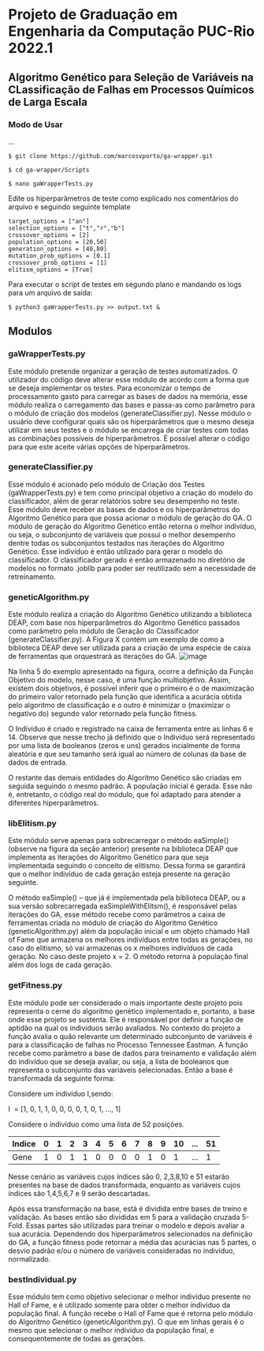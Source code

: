 # Projeto de Graduação em Engenharia da Computação PUC-Rio 2022.1

## Algoritmo Genético para Seleção de Variáveis na CLassificação de Falhas em Processos Químicos de Larga Escala

### Modo de Usar
...
```
$ git clone https://github.com/marcosvporto/ga-wrapper.git
```

```
$ cd ga-wrapper/Scripts
```
```
$ nano gaWrapperTests.py
```
Edite os hiperparâmetros de teste como explicado nos comentários do arquivo e seguindo seguinte template
```
target_options = ["an"]
selection_options = ["t","r","b"]
crossover_options = [2]
population_options = [20,50]
generation_options = [40,80]
mutation_prob_options = [0.1]
crossover_prob_options = [1]
elitism_options = [True]
```
Para executar o script de testes em segundo plano e mandando os logs para um arquivo de saída:
```
$ python3 gaWrapperTests.py >> output.txt &
```
## Modulos

### gaWrapperTests.py

Este módulo pretende organizar a geração de testes automatizados. O utilizador do código deve alterar esse módulo de acordo com a forma que se deseja implementar os testes. Para economizar o tempo de processamento gasto para carregar as bases de dados na memória, esse módulo realiza o carregamento das bases e passa-as como parâmetro para o módulo de criação dos modelos (generateClassifier.py). Nesse módulo o usuário deve configurar quais são os hiperparâmetros que o mesmo deseja utilizar em seus testes e o módulo se encarrega de criar testes com todas as combinações possíveis de hiperparâmetros. É possível alterar o código para que este aceite várias opções de hiperparâmetros. 


### generateClassifier.py

Esse módulo é acionado pelo módulo de Criação dos Testes (gaWrapperTests.py) e tem como principal objetivo a criação do modelo do classificador, além de gerar relatórios sobre seu desempenho no teste. Esse módulo deve receber as bases de dados e os hiperparâmetros do Algoritmo Genético para que possa acionar o módulo de geração do GA. O módulo de geração do Algoritmo Genético então retorna o melhor indivíduo, ou seja, o subconjunto de variáveis que possui o melhor desempenho dentre todas os subconjuntos testados nas iterações do Algoritmo Genético. Esse indivíduo é então utilizado para gerar o modelo do classificador. O classificador gerado é então armazenado no diretório de modelos no formato .joblib para poder ser reutilizado sem a necessidade de retreinamento.    

### geneticAlgorithm.py

Este módulo realiza a criação do Algoritmo Genético utilizando a biblioteca DEAP, com base nos hiperparâmetros do Algoritmo Genético passados como parâmetro pelo módulo de Geração do Classificador (generateClassifier.py). A Figura X contém um exemplo de como a biblioteca DEAP deve ser utilizada para a criação de uma espécie de caixa de ferramentas que orquestrará as iterações do GA. 
![image](https://user-images.githubusercontent.com/39508000/177012417-1e9c3270-6ce3-4952-b2a1-41b7cc113a9e.png)

Na linha 5 do exemplo apresentado na figura, ocorre a definição da Função Objetivo do modelo, nesse caso, é uma função multiobjetivo. Assim, existem dois objetivos, é possível inferir que o primeiro é o de maximização do primeiro valor retornado pela função que identifica a acurácia obtida pelo algoritmo de classificação e o outro é minimizar o (maximizar o negativo do) segundo valor retornado pela função fitness. 

O Indivíduo é criado e registrado na caixa de ferramenta entre as linhas 6 e 14. Observe que nesse trecho já definido que o Indivíduo será representado por uma lista de booleanos (zeros e uns) gerados incialmente de forma aleatória e que seu tamanho será igual ao número de colunas da base de dados de entrada.  

O restante das demais entidades do Algoritmo Genético são criadas em seguida seguindo o mesmo padrão. A população inicial é gerada. Esse não é, entretanto, o código real do módulo, que foi adaptado para atender a diferentes hiperparâmetros. 

### libElitism.py

Este módulo serve apenas para sobrecarregar o método eaSimple() (observe na figura da seção anterior) presente na biblioteca DEAP que implementa as iterações do Algoritmo Genético para que seja implementada seguindo o conceito de elitismo. Dessa forma se garantirá que o melhor Indivíduo de cada geração esteja presente na geração seguinte. 

O método eaSimple() – que já é implementada pela biblioteca DEAP, ou a sua versão sobrecarregada eaSimpleWithElitsm(), é responsável pelas iterações do GA, esse método recebe como parâmetros a caixa de ferramentas criada no módulo de criação do Algoritmo Genético (geneticAlgorithm.py) além da população inicial e um objeto chamado Hall of Fame que armazena os melhores indivíduos entre todas as gerações, no caso do elitismo, só vai armazenas os x melhores indivíduos de cada geração. No caso deste projeto x = 2. O método retorna à população final além dos logs de cada geração. 

### getFitness.py

Este módulo pode ser considerado o mais importante deste projeto pois representa o cerne do algoritmo genético implementado e, portanto, a base onde esse projeto se sustenta. Ele é responsável por definir a função de aptidão na qual os indivíduos serão avaliados. No contexto do projeto a função avalia o quão relevante um determinado subconjunto de variáveis é para a classificação de falhas no Processo Tennessee Eastman. A função recebe como parâmetro a base de dados para treinamento e validação além do indivíduo que se deseja avaliar, ou seja, a lista de booleanos que representa o subconjunto das variáveis selecionadas. Então a base é transformada da seguinte forma: 

Considere um indivíduo I,sendo: 

I  = [1, 0, 1, 1, 0, 0, 0, 0, 1, 0, 1, …, 1] 
 

Considere o indivíduo como uma lista de 52 posições. 

| Indice | 0 | 1 | 2 | 3 | 4 | 5 | 6 | 7 | 8 | 9 | 10 | ... | 51 |
|--------|---|---|---|---|---|---|---|---|---|---|----|-----|----|
| Gene   | 1 | 0 | 1 | 1 | 0 | 0 | 0 | 0 | 1 | 0 | 1  | ... | 1  |

Nesse cenário as variáveis cujos índices são 0, 2,3,8,10 e 51 estarão presentes na base de dados transformada, enquanto as variáveis cujos índices são 1,4,5,6,7 e 9 serão descartadas.  

Após essa transformação na base, está é dividida entre bases de treino e validação. As bases então são divididas em 5 para a validação cruzada 5-Fold. Essas partes são utilizadas para treinar o modelo e depois avaliar a sua acurácia. Dependendo dos hiperparâmetros selecionados na definição do GA, a função fitness pode retornar a média das acurácias nas 5 partes, o desvio padrão e/ou o número de variáveis consideradas no indivíduo, normalizado. 

### bestIndividual.py

Esse módulo tem como objetivo selecionar o melhor indivíduo presente no Hall of Fame, e é utilizado somente para obter o melhor indivíduo da população final. A função recebe o Hall of Fame que é retorna pelo módulo do Algoritmo Genético (geneticAlgorithm.py). O que em linhas gerais é o mesmo que selecionar o melhor indivíduo da população final, e consequentemente de todas as gerações. 
